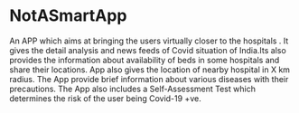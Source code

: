 # NotASmartApp
 
An APP which aims at bringing the users virtually closer to the hospitals . It gives the detail analysis and news
feeds of Covid situation of India.Its also provides the information about availability of beds in some hospitals and share their locations. App also gives
the location of nearby hospital in X km radius. The App provide brief information about various diseases with their precautions. The App also includes
a Self-Assessment Test which determines the risk of the user being Covid-19 +ve.

